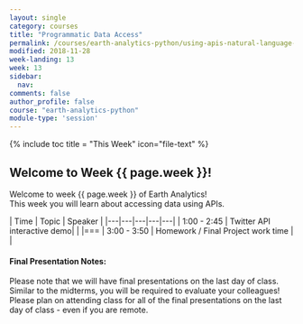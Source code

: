 ```yaml
---
layout: single
category: courses
title: "Programmatic Data Access"
permalink: /courses/earth-analytics-python/using-apis-natural-language-processing-twitter/
modified: 2018-11-28
week-landing: 13
week: 13
sidebar:
  nav:
comments: false
author_profile: false
course: "earth-analytics-python"
module-type: 'session'
---
```

{% include toc title = "This Week" icon="file-text" %}

<div class="notice--info" markdown="1">

## <i class="fa fa-ship" aria-hidden="true"></i> Welcome to Week {{ page.week }}!

Welcome to week {{ page.week }} of Earth Analytics!  
This week you will learn about accessing data using APIs. 

<!--
To follow along with the class, please be sure to download the data below.
Save the data in your `earth-analytics/data/week_12` directory.

[<i class="fa fa-download" aria-hidden="true"></i> Download Week 12 Data (~80 MB)](https://ndownloader.figshare.com/files/9751453?private_link=92e248fddafa3af15b98){:data-proofer-ignore='' .btn }
-->
</div>

|  Time | Topic   | Speaker   |
|---|---|---|---|---|
| 1:00 - 2:45  | Twitter API interactive demo|   |
|===
| 3:00 - 3:50  | Homework / Final Project work time   |   |

#### Final Presentation Notes:

Please note that we will have final presentations on the last day of class. Similar
to the midterms, you will be required to evaluate your colleagues! Please plan
on attending class for all of the final presentations on the last day of class - even if you are remote.
